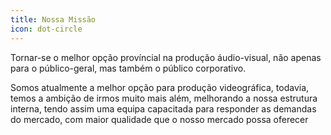 ```yaml
---
title: Nossa Missão
icon: dot-circle
---
```


Tornar-se o melhor opção províncial na produção áudio-visual, não apenas para o público-geral, mas também o público corporativo.

Somos atualmente a melhor opção para produção videográfica, todavia, temos a ambição de irmos muito mais além, melhorando a nossa estrutura interna, tendo assim uma equipa capacitada para responder as demandas do mercado, com maior qualidade que o nosso mercado possa oferecer
